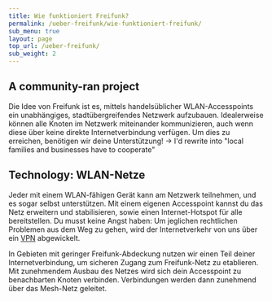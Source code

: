 ```yaml
---
title: Wie funktioniert Freifunk?
permalink: /ueber-freifunk/wie-funktioniert-freifunk/
sub_menu: true
layout: page
top_url: /ueber-freifunk/
sub_weight: 2
---
```


A community-ran project
-----------------------

Die Idee von Freifunk ist es, mittels handelsüblicher WLAN-Accesspoints ein unabhängiges, stadtübergreifendes Netzwerk aufzubauen. Idealerweise können alle Knoten im Netzwerk miteinander kommunizieren, auch wenn diese über keine direkte Internetverbindung verfügen. Um dies zu erreichen, benötigen wir deine Unterstützung! -> I'd rewrite into "local families and businesses have to cooperate"

Technology: WLAN-Netze
----------------------

Jeder mit einem WLAN-fähigen Gerät kann am Netzwerk teilnehmen, und es sogar selbst unterstützen. Mit einem eigenen Accesspoint kannst du das Netz erweitern und stabilisieren, sowie einen Internet-Hotspot für alle bereitstellen. Du musst keine Angst haben: Um jeglichen rechtlichen Problemen aus dem Weg zu gehen, wird der Internetverkehr von uns über ein  [VPN](http://de.wikipedia.org/wiki/Virtual_Private_Network) abgewickelt.

In Gebieten mit geringer Freifunk-Abdeckung nutzen wir einen Teil deiner Internetverbindung, um sicheren Zugang zum Freifunk-Netz zu etablieren. Mit zunehmendem Ausbau des Netzes wird sich dein Accesspoint zu benachbarten Knoten verbinden. Verbindungen werden dann zunehmend über das Mesh-Netz geleitet.
